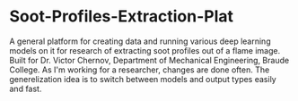 # Soot-Profiles-Extraction-Plat
A general platform for creating data and running various deep learning models on it for research of extracting soot profiles out of a flame image. Built for Dr. Victor Chernov, Department of Mechanical Engineering, Braude College.
As I'm working for a researcher, changes are done often. The generelization idea is to switch between models and output types easily and fast.
